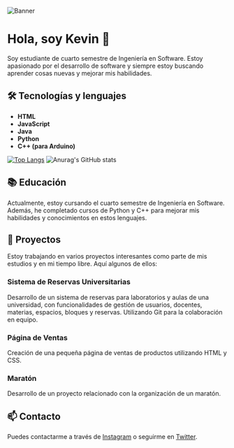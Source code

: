 ![Banner](banner.png)

# Hola, soy Kevin 👋

Soy estudiante de cuarto semestre de Ingeniería en Software. Estoy apasionado por el desarrollo de software y siempre estoy buscando aprender cosas nuevas y mejorar mis habilidades.

## 🛠️ Tecnologías y lenguajes

- **HTML**
- **JavaScript**
- **Java**
- **Python**
- **C++ (para Arduino)**

[![Top Langs](https://github-readme-stats.vercel.app/api/top-langs/?username=Jostero32&layout=compact)](https://github.com/anuraghazra/github-readme-stats) 
![Anurag's GitHub stats](https://github-readme-stats.vercel.app/api?username=anuraghazra&show_icons=true&theme=radical)


## 📚 Educación

Actualmente, estoy cursando el cuarto semestre de Ingeniería en Software. Además, he completado cursos de Python y C++ para mejorar mis habilidades y conocimientos en estos lenguajes.

## 🚀 Proyectos

Estoy trabajando en varios proyectos interesantes como parte de mis estudios y en mi tiempo libre. Aquí algunos de ellos:

### Sistema de Reservas Universitarias
Desarrollo de un sistema de reservas para laboratorios y aulas de una universidad, con funcionalidades de gestión de usuarios, docentes, materias, espacios, bloques y reservas. Utilizando Git para la colaboración en equipo.

### Página de Ventas
Creación de una pequeña página de ventas de productos utilizando HTML y CSS.

### Maratón
Desarrollo de un proyecto relacionado con la organización de un maratón.

## 📫 Contacto

Puedes contactarme a través de [Instagram](#) o seguirme en [Twitter](#).
